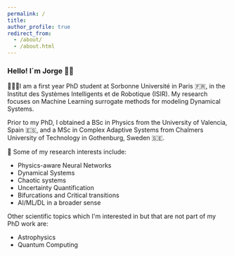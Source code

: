 ```yaml
---
permalink: /
title: 
author_profile: true
redirect_from: 
  - /about/
  - /about.html
---
```


### Hello! I´m Jorge 👋🏼

🧑🏻‍💻I am a first year PhD student at Sorbonne Université in Paris 🇫🇷, in the Institut des Systèmes Intelligents et de Robotique (ISIR). My research focuses on Machine Learning surrogate methods for modeling Dynamical Systems.

Prior to my PhD, I obtained a BSc in Physics from the University of Valencia, Spain 🇪🇸, and a MSc in Complex Adaptive Systems from Chalmers University of Technology in Gothenburg, Sweden 🇸🇪.

🔎 Some of my research interests include:

- Physics-aware Neural Networks
- Dynamical Systems
- Chaotic systems
- Uncertainty Quantification
- Bifurcations and Critical transitions
- AI/ML/DL in a broader sense

Other scientific topics which I'm interested in but that are not part of my PhD work are:

- Astrophysics
- Quantum Computing

